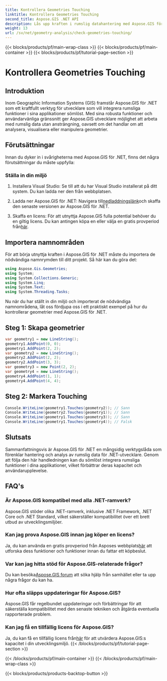 ```yaml
---
title: Kontrollera Geometries Touching
linktitle: Kontrollera Geometries Touching
second_title: Aspose.GIS .NET API
description: Lås upp kraften i rumslig datahantering med Aspose.GIS för .NET. Integrera sömlöst rumsliga funktioner i dina applikationer med denna mångsidiga verktygslåda.
weight: 13
url: /sv/net/geometry-analysis/check-geometries-touching/
---
```


{{< blocks/products/pf/main-wrap-class >}}
{{< blocks/products/pf/main-container >}}
{{< blocks/products/pf/tutorial-page-section >}}

# Kontrollera Geometries Touching

## Introduktion
Inom Geographic Information Systems (GIS) framstår Aspose.GIS för .NET som ett kraftfullt verktyg för utvecklare som vill integrera rumsliga funktioner i sina applikationer sömlöst. Med sina robusta funktioner och användarvänliga gränssnitt ger Aspose.GIS utvecklare möjlighet att arbeta med rumslig data utan ansträngning, oavsett om det handlar om att analysera, visualisera eller manipulera geometrier.
## Förutsättningar
Innan du dyker in i svårigheterna med Aspose.GIS för .NET, finns det några förutsättningar du måste uppfylla:
### Ställa in din miljö
1. Installera Visual Studio: Se till att du har Visual Studio installerat på ditt system. Du kan ladda ner den från webbplatsen.
   
2.  Ladda ner Aspose.GIS för .NET: Navigera till[nedladdningslänk](https://releases.aspose.com/gis/net/)och skaffa den senaste versionen av Aspose.GIS för .NET.
3.  Skaffa en licens: För att utnyttja Aspose.GIS fulla potential behöver du en giltig licens. Du kan antingen köpa en eller välja en gratis provperiod från[här](https://releases.aspose.com/).

## Importera namnområden
För att börja utnyttja kraften i Aspose.GIS för .NET måste du importera de nödvändiga namnrymden till ditt projekt. Så här kan du göra det:

```csharp
using Aspose.Gis.Geometries;
using System;
using System.Collections.Generic;
using System.Linq;
using System.Text;
using System.Threading.Tasks;
```

Nu när du har ställt in din miljö och importerat de nödvändiga namnområdena, låt oss fördjupa oss i ett praktiskt exempel på hur du kontrollerar geometrier med Aspose.GIS för .NET.
## Steg 1: Skapa geometrier
```csharp
var geometry1 = new LineString();
geometry1.AddPoint(0, 0);
geometry1.AddPoint(2, 2);
var geometry2 = new LineString();
geometry2.AddPoint(2, 2);
geometry2.AddPoint(3, 3);
var geometry3 = new Point(2, 2);
var geometry4 = new LineString();
geometry4.AddPoint(1, 1);
geometry4.AddPoint(4, 4);
```
## Steg 2: Markera Touching
```csharp
Console.WriteLine(geometry1.Touches(geometry2)); // Sann
Console.WriteLine(geometry2.Touches(geometry1)); // Sann
Console.WriteLine(geometry1.Touches(geometry3)); // Sann
Console.WriteLine(geometry1.Touches(geometry4)); // Falsk
```

## Slutsats
Sammanfattningsvis är Aspose.GIS för .NET en mångsidig verktygslåda som förenklar hantering och analys av rumslig data för .NET-utvecklare. Genom att följa den här handledningen kan du sömlöst integrera rumsliga funktioner i dina applikationer, vilket förbättrar deras kapacitet och användarupplevelse.
## FAQ's
### Är Aspose.GIS kompatibel med alla .NET-ramverk?
Aspose.GIS stöder olika .NET-ramverk, inklusive .NET Framework, .NET Core och .NET Standard, vilket säkerställer kompatibilitet över ett brett utbud av utvecklingsmiljöer.
### Kan jag prova Aspose.GIS innan jag köper en licens?
 Ja, du kan använda en gratis provperiod från Asposes webbplats[här](https://purchase.aspose.com/temporary-license/) att utforska dess funktioner och funktioner innan du fattar ett köpbeslut.
### Var kan jag hitta stöd för Aspose.GIS-relaterade frågor?
 Du kan besöka[Aspose.GIS forum](https://forum.aspose.com/c/gis/33) att söka hjälp från samhället eller ta upp några frågor du kan ha.
### Hur ofta släpps uppdateringar för Aspose.GIS?
Aspose.GIS får regelbundet uppdateringar och förbättringar för att säkerställa kompatibilitet med den senaste tekniken och åtgärda eventuella rapporterade problem.
### Kan jag få en tillfällig licens för Aspose.GIS?
 Ja, du kan få en tillfällig licens från[här](https://purchase.aspose.com/temporary-license/) för att utvärdera Aspose.GIS:s kapacitet i din utvecklingsmiljö.
{{< /blocks/products/pf/tutorial-page-section >}}

{{< /blocks/products/pf/main-container >}}
{{< /blocks/products/pf/main-wrap-class >}}

{{< blocks/products/products-backtop-button >}}
